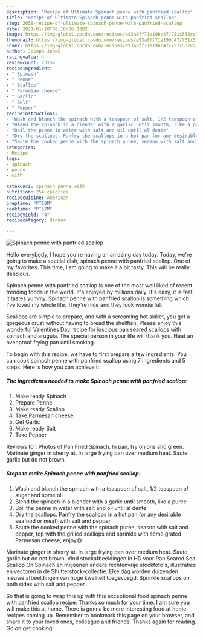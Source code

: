 ```yaml
---
description: "Recipe of Ultimate Spinach penne with panfried scallop"
title: "Recipe of Ultimate Spinach penne with panfried scallop"
slug: 2058-recipe-of-ultimate-spinach-penne-with-panfried-scallop
date: 2021-01-10T06:18:06.138Z
image: https://img-global.cpcdn.com/recipes/e93a0ff71e19bc47/751x532cq70/spinach-penne-with-panfried-scallop-recipe-main-photo.jpg
thumbnail: https://img-global.cpcdn.com/recipes/e93a0ff71e19bc47/751x532cq70/spinach-penne-with-panfried-scallop-recipe-main-photo.jpg
cover: https://img-global.cpcdn.com/recipes/e93a0ff71e19bc47/751x532cq70/spinach-penne-with-panfried-scallop-recipe-main-photo.jpg
author: Joseph Jones
ratingvalue: 4
reviewcount: 23154
recipeingredient:
- " Spinach"
- " Penne"
- " Scallop"
- " Parmesan cheese"
- " Garlic"
- " Salt"
- " Pepper"
recipeinstructions:
- "Wash and blanch the spinach with a teaspoon of salt, 1/2 teaspoon of sugar and some oil"
- "Blend the spinach in a blender with a garlic until smooth, like a purée"
- "Boil the penne in water with salt and oil until al dente"
- "Dry the scallops. Panfry the scallops in a hot pan (or any desirable seafood or meat) with salt and pepper"
- "Sauté the cooked penne with the spinach purée, season with salt and pepper, top with the grilled scallops and sprinkle with some grated Parmesan cheese, enjoy😋"
categories:
- Recipe
tags:
- spinach
- penne
- with

katakunci: spinach penne with 
nutrition: 254 calories
recipecuisine: American
preptime: "PT19M"
cooktime: "PT57M"
recipeyield: "4"
recipecategory: Dinner

---
```



![Spinach penne with panfried scallop](https://img-global.cpcdn.com/recipes/e93a0ff71e19bc47/751x532cq70/spinach-penne-with-panfried-scallop-recipe-main-photo.jpg)

Hello everybody, I hope you're having an amazing day today. Today, we're going to make a special dish, spinach penne with panfried scallop. One of my favorites. This time, I am going to make it a bit tasty. This will be really delicious.

Spinach penne with panfried scallop is one of the most well liked of recent trending foods in the world. It's enjoyed by millions daily. It's easy, it is fast, it tastes yummy. Spinach penne with panfried scallop is something which I've loved my whole life. They're nice and they look wonderful.

Scallops are simple to prepare, and with a screaming hot skillet, you get a gorgeous crust without having to bread the shellfish. Please enjoy this wonderful Valentines Day recipe for luscious pan seared scallops with spinach and arugula. The special person in your life will thank you. Heat an ovenproof frying pan until smoking.


To begin with this recipe, we have to first prepare a few ingredients. You can cook spinach penne with panfried scallop using 7 ingredients and 5 steps. Here is how you can achieve it.

<!--inarticleads1-->

##### The ingredients needed to make Spinach penne with panfried scallop:

1. Make ready  Spinach
1. Prepare  Penne
1. Make ready  Scallop
1. Take  Parmesan cheese
1. Get  Garlic
1. Make ready  Salt
1. Take  Pepper


Reviews for: Photos of Pan Fried Spinach. In pan, fry onions and green. Marinate ginger in sherry at. in large frying pan over medium heat. Saute garlic but do not brown. 

<!--inarticleads2-->

##### Steps to make Spinach penne with panfried scallop:

1. Wash and blanch the spinach with a teaspoon of salt, 1/2 teaspoon of sugar and some oil
1. Blend the spinach in a blender with a garlic until smooth, like a purée
1. Boil the penne in water with salt and oil until al dente
1. Dry the scallops. Panfry the scallops in a hot pan (or any desirable seafood or meat) with salt and pepper
1. Sauté the cooked penne with the spinach purée, season with salt and pepper, top with the grilled scallops and sprinkle with some grated Parmesan cheese, enjoy😋


Marinate ginger in sherry at. in large frying pan over medium heat. Saute garlic but do not brown. Vind stockafbeeldingen in HD voor Pan Seared Sea Scallop On Spinach en miljoenen andere rechtenvrije stockfoto&#39;s, illustraties en vectoren in de Shutterstock-collectie. Elke dag worden duizenden nieuwe afbeeldingen van hoge kwaliteit toegevoegd. Sprinkle scallops on both sides with salt and pepper. 

So that is going to wrap this up with this exceptional food spinach penne with panfried scallop recipe. Thanks so much for your time. I am sure you will make this at home. There is gonna be more interesting food at home recipes coming up. Remember to bookmark this page on your browser, and share it to your loved ones, colleague and friends. Thanks again for reading. Go on get cooking!
